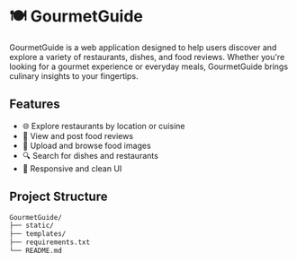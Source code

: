 # 🍽️ GourmetGuide

GourmetGuide is a web application designed to help users discover and explore a variety of restaurants, dishes, and food reviews. Whether you're looking for a gourmet experience or everyday meals, GourmetGuide brings culinary insights to your fingertips.


## Features
- 🌐 Explore restaurants by location or cuisine
- 📝 View and post food reviews
- 📸 Upload and browse food images
- 🔍 Search for dishes and restaurants
- 🧾 Responsive and clean UI

## Project Structure

```bash
GourmetGuide/
├── static/
├── templates/
├── requirements.txt
└── README.md




